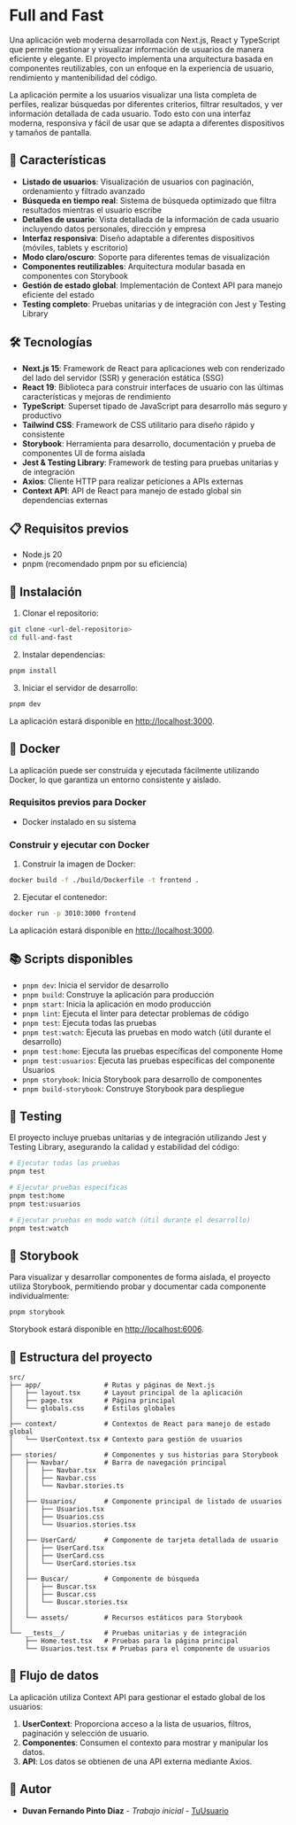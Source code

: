 # Full and Fast

Una aplicación web moderna desarrollada con Next.js, React y TypeScript que permite gestionar y visualizar información de usuarios de manera eficiente y elegante. El proyecto implementa una arquitectura basada en componentes reutilizables, con un enfoque en la experiencia de usuario, rendimiento y mantenibilidad del código.

La aplicación permite a los usuarios visualizar una lista completa de perfiles, realizar búsquedas por diferentes criterios, filtrar resultados, y ver información detallada de cada usuario. Todo esto con una interfaz moderna, responsiva y fácil de usar que se adapta a diferentes dispositivos y tamaños de pantalla.

## 🚀 Características

- **Listado de usuarios**: Visualización de usuarios con paginación, ordenamiento y filtrado avanzado
- **Búsqueda en tiempo real**: Sistema de búsqueda optimizado que filtra resultados mientras el usuario escribe
- **Detalles de usuario**: Vista detallada de la información de cada usuario incluyendo datos personales, dirección y empresa
- **Interfaz responsiva**: Diseño adaptable a diferentes dispositivos (móviles, tablets y escritorio)
- **Modo claro/oscuro**: Soporte para diferentes temas de visualización
- **Componentes reutilizables**: Arquitectura modular basada en componentes con Storybook
- **Gestión de estado global**: Implementación de Context API para manejo eficiente del estado
- **Testing completo**: Pruebas unitarias y de integración con Jest y Testing Library

## 🛠️ Tecnologías

- **Next.js 15**: Framework de React para aplicaciones web con renderizado del lado del servidor (SSR) y generación estática (SSG)
- **React 19**: Biblioteca para construir interfaces de usuario con las últimas características y mejoras de rendimiento
- **TypeScript**: Superset tipado de JavaScript para desarrollo más seguro y productivo
- **Tailwind CSS**: Framework de CSS utilitario para diseño rápido y consistente
- **Storybook**: Herramienta para desarrollo, documentación y prueba de componentes UI de forma aislada
- **Jest & Testing Library**: Framework de testing para pruebas unitarias y de integración
- **Axios**: Cliente HTTP para realizar peticiones a APIs externas
- **Context API**: API de React para manejo de estado global sin dependencias externas

## 📋 Requisitos previos

- Node.js 20
- pnpm (recomendado pnpm por su eficiencia)

## 🔧 Instalación

1. Clonar el repositorio:

```bash
git clone <url-del-repositorio>
cd full-and-fast
```

2. Instalar dependencias:

```bash
pnpm install
```

3. Iniciar el servidor de desarrollo:

```bash
pnpm dev
```

La aplicación estará disponible en [http://localhost:3000](http://localhost:3000).

## 🐳 Docker

La aplicación puede ser construida y ejecutada fácilmente utilizando Docker, lo que garantiza un entorno consistente y aislado.

### Requisitos previos para Docker

- Docker instalado en su sistema

### Construir y ejecutar con Docker

1. Construir la imagen de Docker:

```bash
docker build -f ./build/Dockerfile -t frontend .
```

2. Ejecutar el contenedor:

```bash
docker run -p 3010:3000 frontend
```

La aplicación estará disponible en [http://localhost:3000](http://localhost:3000).

## 📚 Scripts disponibles

- `pnpm dev`: Inicia el servidor de desarrollo
- `pnpm build`: Construye la aplicación para producción
- `pnpm start`: Inicia la aplicación en modo producción
- `pnpm lint`: Ejecuta el linter para detectar problemas de código
- `pnpm test`: Ejecuta todas las pruebas
- `pnpm test:watch`: Ejecuta las pruebas en modo watch (útil durante el desarrollo)
- `pnpm test:home`: Ejecuta las pruebas específicas del componente Home
- `pnpm test:usuarios`: Ejecuta las pruebas específicas del componente Usuarios
- `pnpm storybook`: Inicia Storybook para desarrollo de componentes
- `pnpm build-storybook`: Construye Storybook para despliegue

## 🧪 Testing

El proyecto incluye pruebas unitarias y de integración utilizando Jest y Testing Library, asegurando la calidad y estabilidad del código:

```bash
# Ejecutar todas las pruebas
pnpm test

# Ejecutar pruebas específicas
pnpm test:home
pnpm test:usuarios

# Ejecutar pruebas en modo watch (útil durante el desarrollo)
pnpm test:watch
```

## 📖 Storybook

Para visualizar y desarrollar componentes de forma aislada, el proyecto utiliza Storybook, permitiendo probar y documentar cada componente individualmente:

```bash
pnpm storybook
```

Storybook estará disponible en [http://localhost:6006](http://localhost:6006).

## 📁 Estructura del proyecto

```
src/
├── app/                # Rutas y páginas de Next.js
│   ├── layout.tsx      # Layout principal de la aplicación
│   ├── page.tsx        # Página principal
│   └── globals.css     # Estilos globales
│
├── context/            # Contextos de React para manejo de estado global
│   └── UserContext.tsx # Contexto para gestión de usuarios
│
├── stories/            # Componentes y sus historias para Storybook
│   ├── Navbar/         # Barra de navegación principal
│   │   ├── Navbar.tsx
│   │   ├── Navbar.css
│   │   └── Navbar.stories.ts
│   │
│   ├── Usuarios/       # Componente principal de listado de usuarios
│   │   ├── Usuarios.tsx
│   │   ├── Usuarios.css
│   │   └── Usuarios.stories.tsx
│   │
│   ├── UserCard/       # Componente de tarjeta detallada de usuario
│   │   ├── UserCard.tsx
│   │   ├── UserCard.css
│   │   └── UserCard.stories.tsx
│   │
│   ├── Buscar/         # Componente de búsqueda
│   │   ├── Buscar.tsx
│   │   ├── Buscar.css
│   │   └── Buscar.stories.tsx
│   │
│   └── assets/         # Recursos estáticos para Storybook
│
└── __tests__/          # Pruebas unitarias y de integración
    ├── Home.test.tsx   # Pruebas para la página principal
    └── Usuarios.test.tsx # Pruebas para el componente de usuarios
```

## 🔄 Flujo de datos

La aplicación utiliza Context API para gestionar el estado global de los usuarios:

1. **UserContext**: Proporciona acceso a la lista de usuarios, filtros, paginación y selección de usuario.
2. **Componentes**: Consumen el contexto para mostrar y manipular los datos.
3. **API**: Los datos se obtienen de una API externa mediante Axios.

## 👥 Autor

- **Duvan Fernando Pinto Diaz** - _Trabajo inicial_ - [TuUsuario](https://github.com/FernandoPiDi)
